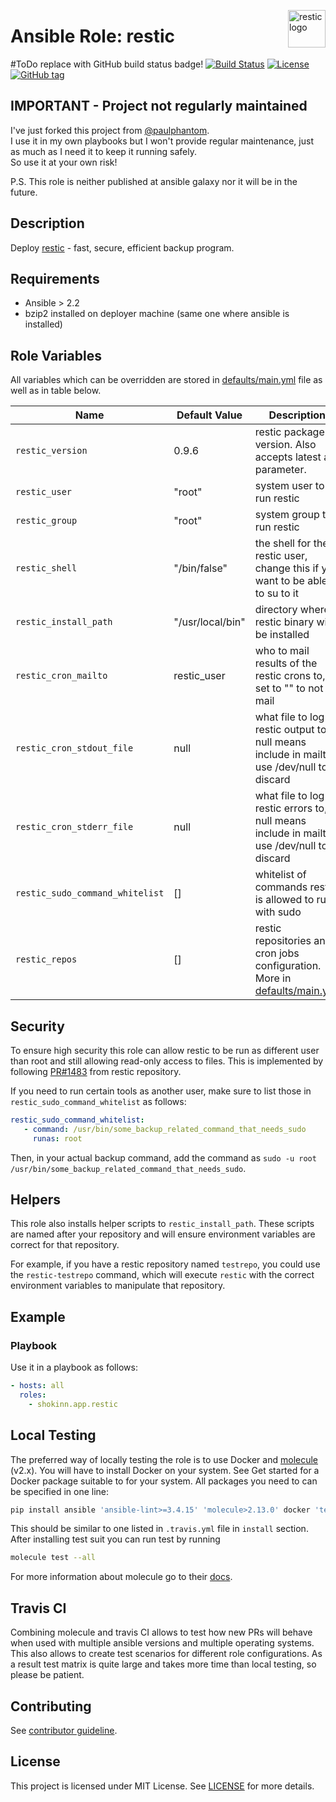<p><img src="https://restic.readthedocs.io/en/stable/_static/logo.png" alt="restic logo" title="restic" align="right" height="60" /></p>

# Ansible Role: restic

#ToDo replace with GitHub build status badge!
[![Build Status](https://travis-ci.org/paulfantom/ansible-restic.svg?branch=master)](https://travis-ci.org/paulfantom/ansible-restic)
[![License](https://img.shields.io/badge/license-MIT%20License-brightgreen.svg)](https://opensource.org/licenses/MIT)
[![GitHub tag](https://img.shields.io/github/tag/shokinn/ansible-restic.svg)](https://github.com/shokinn/ansible-restic/tags)
<!-- [![Ansible Role](https://img.shields.io/badge/ansible%20role-paulfantom.restic-blue.svg)](https://galaxy.ansible.com/paulfantom/restic/) -->

## IMPORTANT - Project not regularly maintained

I've just forked this project from [@paulphantom](https://github.com/paulfantom).  
I use it in my own playbooks but I won't provide regular maintenance, just as much as I need it to keep it running safely.  
So use it at your own risk!

P.S. This role is neither published at ansible galaxy nor it will be in the future.

## Description

Deploy [restic](https://restic.net/) - fast, secure, efficient backup program.

## Requirements

- Ansible > 2.2
- bzip2 installed on deployer machine (same one where ansible is installed)

## Role Variables

All variables which can be overridden are stored in [defaults/main.yml](defaults/main.yml) file as well as in table below.

| Name           | Default Value | Description                        |
| -------------- | ------------- | -----------------------------------|
| `restic_version` | 0.9.6 | restic package version. Also accepts latest as parameter. |
| `restic_user` | "root" | system user to run restic |
| `restic_group` | "root" | system group to run restic |
| `restic_shell` | "/bin/false" | the shell for the restic user, change this if you want to be able to su to it |
| `restic_install_path` | "/usr/local/bin" | directory where restic binary will be installed |
| `restic_cron_mailto` | restic_user | who to mail results of the restic crons to, set to "" to not mail |
| `restic_cron_stdout_file` | null | what file to log restic output to, null means include in mailto, use /dev/null to discard |
| `restic_cron_stderr_file` | null | what file to log restic errors to, null means include in mailto, use /dev/null to discard |
| `restic_sudo_command_whitelist` | [] | whitelist of commands restic is allowed to run with sudo |
| `restic_repos` | [] | restic repositories and cron jobs configuration. More in [defaults/main.yml](defaults/main.yml) |

## Security

To ensure high security this role can allow restic to be run as different user than root and still allowing read-only access to files. This is implemented by following [PR#1483](https://github.com/restic/restic/pull/1483) from restic repository.

If you need to run certain tools as another user, make sure to list those in `restic_sudo_command_whitelist` as follows:
```yaml
restic_sudo_command_whitelist:
   - command: /usr/bin/some_backup_related_command_that_needs_sudo
     runas: root
```

Then, in your actual backup command, add the command as `sudo -u root /usr/bin/some_backup_related_command_that_needs_sudo`.

## Helpers

This role also installs helper scripts to `restic_install_path`. These scripts are named after your repository and will ensure environment variables are correct for that repository.

For example, if you have a restic repository named `testrepo`, you could use the `restic-testrepo` command, which will execute `restic` with the correct environment variables to manipulate that repository.

## Example

### Playbook

Use it in a playbook as follows:
```yaml
- hosts: all
  roles:
    - shokinn.app.restic
```

## Local Testing

The preferred way of locally testing the role is to use Docker and [molecule](https://github.com/metacloud/molecule) (v2.x). You will have to install Docker on your system. See Get started for a Docker package suitable to for your system.
All packages you need to can be specified in one line:
```sh
pip install ansible 'ansible-lint>=3.4.15' 'molecule>2.13.0' docker 'testinfra>=1.7.0' jmespath
```
This should be similar to one listed in `.travis.yml` file in `install` section.
After installing test suit you can run test by running
```sh
molecule test --all
```
For more information about molecule go to their [docs](http://molecule.readthedocs.io/en/latest/).

## Travis CI

Combining molecule and travis CI allows to test how new PRs will behave when used with multiple ansible versions and multiple operating systems. This also allows to create test scenarios for different role configurations. As a result test matrix is quite large and takes more time than local testing, so please be patient.

## Contributing

See [contributor guideline](CONTRIBUTING.md).

## License

This project is licensed under MIT License. See [LICENSE](/LICENSE) for more details.
